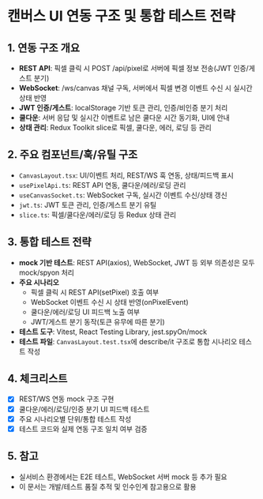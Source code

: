 # 캔버스 UI 연동 구조 및 통합 테스트 전략

## 1. 연동 구조 개요
- **REST API**: 픽셀 클릭 시 POST /api/pixel로 서버에 픽셀 정보 전송(JWT 인증/게스트 분기)
- **WebSocket**: /ws/canvas 채널 구독, 서버에서 픽셀 변경 이벤트 수신 시 실시간 상태 반영
- **JWT 인증/게스트**: localStorage 기반 토큰 관리, 인증/비인증 분기 처리
- **쿨다운**: 서버 응답 및 실시간 이벤트로 남은 쿨다운 시간 동기화, UI에 안내
- **상태 관리**: Redux Toolkit slice로 픽셀, 쿨다운, 에러, 로딩 등 관리

## 2. 주요 컴포넌트/훅/유틸 구조
- `CanvasLayout.tsx`: UI/이벤트 처리, REST/WS 훅 연동, 상태/피드백 표시
- `usePixelApi.ts`: REST API 연동, 쿨다운/에러/로딩 관리
- `useCanvasSocket.ts`: WebSocket 구독, 실시간 이벤트 수신/상태 갱신
- `jwt.ts`: JWT 토큰 관리, 인증/게스트 분기 유틸
- `slice.ts`: 픽셀/쿨다운/에러/로딩 등 Redux 상태 관리

## 3. 통합 테스트 전략
- **mock 기반 테스트**: REST API(axios), WebSocket, JWT 등 외부 의존성은 모두 mock/spyon 처리
- **주요 시나리오**
  - 픽셀 클릭 시 REST API(setPixel) 호출 여부
  - WebSocket 이벤트 수신 시 상태 반영(onPixelEvent)
  - 쿨다운/에러/로딩 UI 피드백 노출 여부
  - JWT/게스트 분기 동작(토큰 유무에 따른 분기)
- **테스트 도구**: Vitest, React Testing Library, jest.spyOn/mock
- **테스트 파일**: `CanvasLayout.test.tsx`에 describe/it 구조로 통합 시나리오 테스트 작성

## 4. 체크리스트
- [x] REST/WS 연동 mock 구조 구현
- [x] 쿨다운/에러/로딩/인증 분기 UI 피드백 테스트
- [x] 주요 시나리오별 단위/통합 테스트 작성
- [x] 테스트 코드와 실제 연동 구조 일치 여부 검증

## 5. 참고
- 실서비스 환경에서는 E2E 테스트, WebSocket 서버 mock 등 추가 필요
- 이 문서는 개발/테스트 품질 추적 및 인수인계 참고용으로 활용 